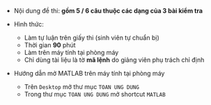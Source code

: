 * Nội dung đề thi: **gồm 5 / 6 câu thuộc các dạng của 3 bài kiểm tra**

* Hình thức:
  + Làm tự luận trên giấy thi (sinh viên tự chuẩn bị)
  + Thời gian **90** phút
  + Làm trên máy tính tại phòng máy
  + Chỉ dùng tài liệu là tờ **mã lệnh** do giảng viên phụ trách chỉ định
 
* Hướng dẫn mở MATLAB trên máy tính tại phòng máy
  + Trên `Desktop` mở thư mục `TOAN UNG DUNG`
  + Trong thư mục `TOAN UNG DUNG` mở shortcut `MATLAB`
